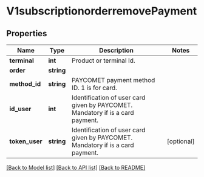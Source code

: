 # V1subscriptionorderremovePayment

## Properties
Name | Type | Description | Notes
------------ | ------------- | ------------- | -------------
**terminal** | **int** | Product or terminal Id. | 
**order** | **string** |  | 
**method_id** | **string** | PAYCOMET payment method ID. 1 is for card. | 
**id_user** | **int** | Identification of user card given by PAYCOMET. Mandatory if is a card payment. | 
**token_user** | **string** | Identification of user card given by PAYCOMET. Mandatory if is a card payment. | [optional] 

[[Back to Model list]](../../README.md#documentation-for-models) [[Back to API list]](../../README.md#documentation-for-api-endpoints) [[Back to README]](../../README.md)

